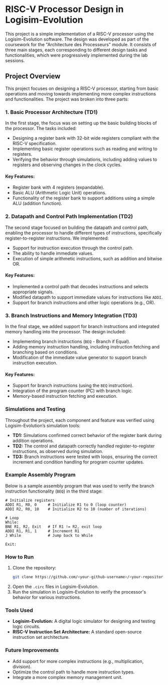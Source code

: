 
# RISC-V Processor Design in Logisim-Evolution

This project is a simple implementation of a RISC-V processor using the Logisim-Evolution software. The design was developed as part of the coursework for the "Architecture des Processeurs" module. It consists of three main stages, each corresponding to different design tasks and functionalities, which were progressively implemented during the lab sessions.


## Project Overview

This project focuses on designing a RISC-V processor, starting from basic operations and moving towards implementing more complex instructions and functionalities. The project was broken into three parts:

### 1. **Basic Processor Architecture (TD1)**

In the first stage, the focus was on setting up the basic building blocks of the processor. The tasks included:
- Designing a register bank with 32-bit wide registers compliant with the RISC-V specification.
- Implementing basic register operations such as reading and writing to registers.
- Verifying the behavior through simulations, including adding values to registers and observing changes in the clock cycles.

#### Key Features:
- Register bank with 4 registers (expandable).
- Basic ALU (Arithmetic Logic Unit) operations.
- Functionality of the register bank to support additions using a simple ALU (addition function).

### 2. **Datapath and Control Path Implementation (TD2)**

The second stage focused on building the datapath and control path, enabling the processor to handle different types of instructions, specifically register-to-register instructions. We implemented:
- Support for instruction execution through the control path.
- The ability to handle immediate values.
- Execution of simple arithmetic instructions, such as addition and bitwise OR.

#### Key Features:
- Implemented a control path that decodes instructions and selects appropriate signals.
- Modified datapath to support immediate values for instructions like `ADDI`.
- Support for branch instructions and other logic operations (e.g., OR).

### 3. **Branch Instructions and Memory Integration (TD3)**

In the final stage, we added support for branch instructions and integrated memory handling into the processor. The design included:
- Implementing branch instructions (`BEQ` - Branch if Equal).
- Adding memory instruction handling, including instruction fetching and branching based on conditions.
- Modification of the immediate value generator to support branch instruction execution.
  
#### Key Features:
- Support for branch instructions (using the `BEQ` instruction).
- Integration of the program counter (PC) with branch logic.
- Memory-based instruction fetching and execution.

### Simulations and Testing

Throughout the project, each component and feature was verified using Logisim-Evolution’s simulation tools:
- **TD1:** Simulations confirmed correct behavior of the register bank during addition operations.
- **TD2:** The control and datapath correctly handled register-to-register instructions, as observed during simulation.
- **TD3:** Branch instructions were tested with loops, ensuring the correct increment and condition handling for program counter updates.

### Example Assembly Program

Below is a sample assembly program that was used to verify the branch instruction functionality (`BEQ`) in the third stage:

```assembly
# Initialize registers
ADDI R1, R0, 0     # Initialize R1 to 0 (loop counter)
ADDI R2, R0, 10    # Initialize R2 to 10 (number of iterations)

# Loop
While: 
BNE R1, R2, Exit   # If R1 != R2, exit loop
ADDI R1, R1, 1     # Increment R1
J While            # Jump back to While

Exit:
```

### How to Run

1. Clone the repository:
    ```bash
    git clone https://github.com/<your-github-username>/<your-repository-name>.git
    ```
2. Open the `.circ` files in Logisim-Evolution.
3. Run the simulation in Logisim-Evolution to verify the processor's behavior for various instructions.

### Tools Used

- **Logisim-Evolution:** A digital logic simulator for designing and testing logic circuits.
- **RISC-V Instruction Set Architecture:** A standard open-source instruction set architecture.

### Future Improvements

- Add support for more complex instructions (e.g., multiplication, division).
- Optimize the control path to handle more instruction types.
- Integrate a more complex memory management unit.
